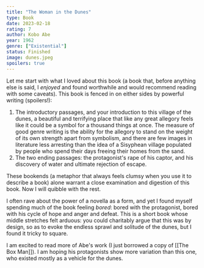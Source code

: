 ```yaml
---
title: "The Woman in the Dunes"
type: Book
date: 2023-02-18
rating: 7
author: Kobo Abe
year: 1962
genre: ["Existential"]
status: Finished
image: dunes.jpeg
spoilers: true
---
```


Let me start with what I loved about this book (a book that, before anything else is said, I _enjoyed_ and
found worthwhile and would recommend reading with some caveats). This book is fenced in on either sides by
powerful writing (spoilers!):

1. The introductory passages, and your introduction to this village of the dunes, a beautiful and terrifying
   place that like any great allegory feels like it could be a symbol for a thousand things at once. The measure
   of good genre writing is the ability for the allegory to stand on the weight of its own strength apart from symbolism,
   and there are few images in literature less arresting than the idea of a Sisyphean village populated by people who spend their
   days freeing their homes from the sand.
2. The two ending passages: the protagonist's rape of his captor, and his discovery of water and ultimate rejection of escape.

These bookends (a metaphor that always feels clumsy when you use it to describe a book) alone warrant a close examination
and digestion of this book. Now I will quibble with the rest.

I often rave about the power of a novella as a form, and yet I found myself spending much of the book feeling _bored_: bored
with the protagonist, bored with his cycle of hope and anger and defeat. This is a short book whose middle stretches felt arduous:
you could charitably argue that this was by design, so as to evoke the endless sprawl and solitude of the dunes, but I found it
tricky to square.

I am excited to read more of Abe's work (I just borrowed a copy of [[The Box Man]]). I am hoping his protagonists show more variation
than this one, who existed mostly as a vehicle for the dunes.
